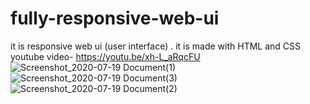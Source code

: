 # fully-responsive-web-ui
it is responsive web ui (user interface) .
it is made with HTML  and CSS
youtube video- https://youtu.be/xh-L_aRqcFU 
![Screenshot_2020-07-19 Document(1)](https://user-images.githubusercontent.com/54494834/87881080-7fc51300-ca14-11ea-8901-3f59c42b8932.png)
![Screenshot_2020-07-19 Document(3)](https://user-images.githubusercontent.com/54494834/87881095-ac792a80-ca14-11ea-8221-14e30b0659d3.png)
![Screenshot_2020-07-19 Document(2)](https://user-images.githubusercontent.com/54494834/87881096-adaa5780-ca14-11ea-809a-08d8fd6a5793.png)
